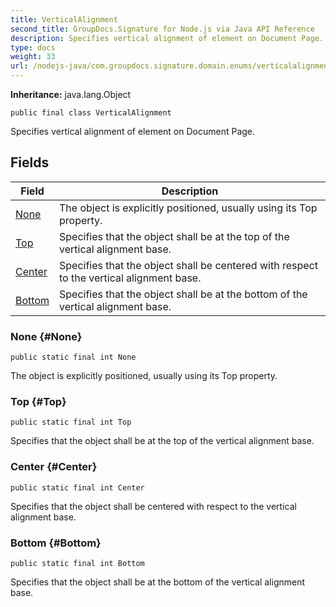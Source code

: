 ```yaml
---
title: VerticalAlignment
second_title: GroupDocs.Signature for Node.js via Java API Reference
description: Specifies vertical alignment of element on Document Page.
type: docs
weight: 33
url: /nodejs-java/com.groupdocs.signature.domain.enums/verticalalignment/
---
```

**Inheritance:**
java.lang.Object
```
public final class VerticalAlignment
```

Specifies vertical alignment of element on Document Page.
## Fields

| Field | Description |
| --- | --- |
| [None](#None) | The object is explicitly positioned, usually using its Top property. |
| [Top](#Top) | Specifies that the object shall be at the top of the vertical alignment base. |
| [Center](#Center) | Specifies that the object shall be centered with respect to the vertical alignment base. |
| [Bottom](#Bottom) | Specifies that the object shall be at the bottom of the vertical alignment base. |
### None {#None}
```
public static final int None
```


The object is explicitly positioned, usually using its Top property.

### Top {#Top}
```
public static final int Top
```


Specifies that the object shall be at the top of the vertical alignment base.

### Center {#Center}
```
public static final int Center
```


Specifies that the object shall be centered with respect to the vertical alignment base.

### Bottom {#Bottom}
```
public static final int Bottom
```


Specifies that the object shall be at the bottom of the vertical alignment base.

